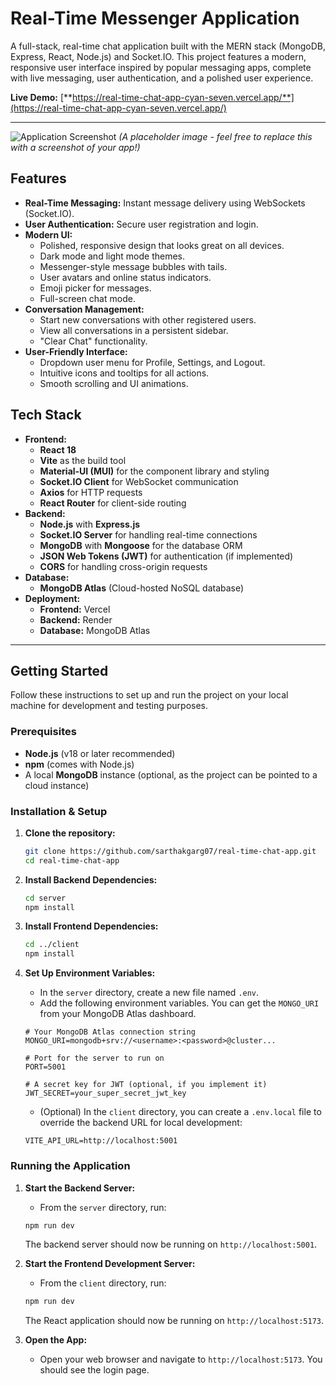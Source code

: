 # Real-Time Messenger Application

A full-stack, real-time chat application built with the MERN stack (MongoDB, Express, React, Node.js) and Socket.IO. This project features a modern, responsive user interface inspired by popular messaging apps, complete with live messaging, user authentication, and a polished user experience.

**Live Demo:** [**https://real-time-chat-app-cyan-seven.vercel.app/**](https://real-time-chat-app-cyan-seven.vercel.app/)

---

![Application Screenshot](https://i.imgur.com/u5jZq7b.png) 
*(A placeholder image - feel free to replace this with a screenshot of your app!)*

## Features

- **Real-Time Messaging:** Instant message delivery using WebSockets (Socket.IO).
- **User Authentication:** Secure user registration and login.
- **Modern UI:**
    - Polished, responsive design that looks great on all devices.
    - Dark mode and light mode themes.
    - Messenger-style message bubbles with tails.
    - User avatars and online status indicators.
    - Emoji picker for messages.
    - Full-screen chat mode.
- **Conversation Management:**
    - Start new conversations with other registered users.
    - View all conversations in a persistent sidebar.
    - "Clear Chat" functionality.
- **User-Friendly Interface:**
    - Dropdown user menu for Profile, Settings, and Logout.
    - Intuitive icons and tooltips for all actions.
    - Smooth scrolling and UI animations.

## Tech Stack

- **Frontend:**
  - **React 18**
  - **Vite** as the build tool
  - **Material-UI (MUI)** for the component library and styling
  - **Socket.IO Client** for WebSocket communication
  - **Axios** for HTTP requests
  - **React Router** for client-side routing
- **Backend:**
  - **Node.js** with **Express.js**
  - **Socket.IO Server** for handling real-time connections
  - **MongoDB** with **Mongoose** for the database ORM
  - **JSON Web Tokens (JWT)** for authentication (if implemented)
  - **CORS** for handling cross-origin requests
- **Database:**
  - **MongoDB Atlas** (Cloud-hosted NoSQL database)
- **Deployment:**
  - **Frontend:** Vercel
  - **Backend:** Render
  - **Database:** MongoDB Atlas

---

## Getting Started

Follow these instructions to set up and run the project on your local machine for development and testing purposes.

### Prerequisites

- **Node.js** (v18 or later recommended)
- **npm** (comes with Node.js)
- A local **MongoDB** instance (optional, as the project can be pointed to a cloud instance)

### Installation & Setup

1.  **Clone the repository:**
    ```bash
    git clone https://github.com/sarthakgarg07/real-time-chat-app.git
    cd real-time-chat-app
    ```

2.  **Install Backend Dependencies:**
    ```bash
    cd server
    npm install
    ```

3.  **Install Frontend Dependencies:**
    ```bash
    cd ../client
    npm install
    ```

4.  **Set Up Environment Variables:**
    -   In the `server` directory, create a new file named `.env`.
    -   Add the following environment variables. You can get the `MONGO_URI` from your MongoDB Atlas dashboard.

    ```env
    # Your MongoDB Atlas connection string
    MONGO_URI=mongodb+srv://<username>:<password>@cluster...
    
    # Port for the server to run on
    PORT=5001
    
    # A secret key for JWT (optional, if you implement it)
    JWT_SECRET=your_super_secret_jwt_key
    ```
    
    -   (Optional) In the `client` directory, you can create a `.env.local` file to override the backend URL for local development:
    ```env
    VITE_API_URL=http://localhost:5001
    ```

### Running the Application

1.  **Start the Backend Server:**
    -   From the `server` directory, run:
    ```bash
    npm run dev
    ```
    The backend server should now be running on `http://localhost:5001`.

2.  **Start the Frontend Development Server:**
    -   From the `client` directory, run:
    ```bash
    npm run dev
    ```
    The React application should now be running on `http://localhost:5173`.

3.  **Open the App:**
    -   Open your web browser and navigate to `http://localhost:5173`. You should see the login page. 